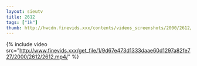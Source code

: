 ```yaml
--- 
layout: sieutv
title: 2612
tags: ["1k"]
thumb: http://hwcdn.finevids.xxx/contents/videos_screenshots/2000/2612/preview.mp4.jpg
---
```

{% include video src="http://www.finevids.xxx/get_file/1/9d67e473d1333daae60d1297a82fe727/2000/2612/2612.mp4/" %} 
